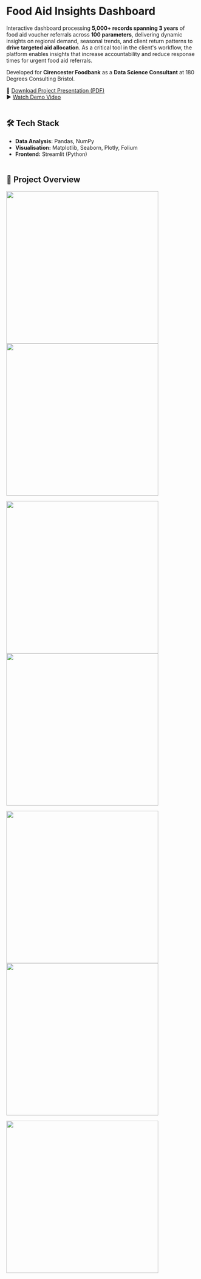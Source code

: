 # Food Aid Insights Dashboard

Interactive dashboard processing **5,000+ records spanning 3 years** of food aid voucher referrals across **100 parameters**, delivering dynamic insights on regional demand, seasonal trends, and client return patterns to **drive targeted aid allocation**. As a critical tool in the client's workflow, the platform enables insights that increase accountability and reduce response times for urgent food aid referrals.

Developed for **Cirencester Foodbank** as a **Data Science Consultant** at 180 Degrees Consulting Bristol.

💾 [Download Project Presentation (PDF)](https://github.com/user-attachments/files/22283396/Cirencester.Foodbank.Presentation.pdf)<br>
▶️ [Watch Demo Video](https://www.loom.com/share/4fbded85106a440c8c09a362d5ad8b6a?sid=88d4ae07-20d1-45ec-ac47-c20843bd1932)<br><br>  

## 🛠 Tech Stack

- **Data Analysis:** Pandas, NumPy
- **Visualisation:** Matplotlib, Seaborn, Plotly, Folium  
- **Frontend:** Streamlit (Python)<br><br>

## 📝 Project Overview

<p float="left">
  <img src="https://github.com/user-attachments/assets/d5f7ad30-6359-4c30-88e3-b0841567706f" width="400" />
  <img src="https://github.com/user-attachments/assets/b1ef902b-ff3a-4b59-859c-7aeabb9b14d2" width="400" />
</p>

<p float="left">
  <img src="https://github.com/user-attachments/assets/5e586c22-7217-4484-8834-8e52962ef3f5" width="400" />
  <img src="https://github.com/user-attachments/assets/7e7c9481-2f58-4217-a3d0-b9d84889204a" width="400" />
</p>

<p float="left">
  <img src="https://github.com/user-attachments/assets/c1235b1e-713b-4d63-b15c-4afefaf271c0" width="400" />
  <img src="https://github.com/user-attachments/assets/07bfa795-3f96-4e3c-b177-a44ff59b4a66" width="400" />
</p>

<p float="left">
  <img src="https://github.com/user-attachments/assets/219851f3-b28c-421e-b89f-85d219c03ae1" width="400" />
</p>
